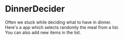 # DinnerDecider
Often we stuck while deciding what to have in dinner.\
Here's a app which selects randomly the meal from a list.\
You can also add new items in the list.
